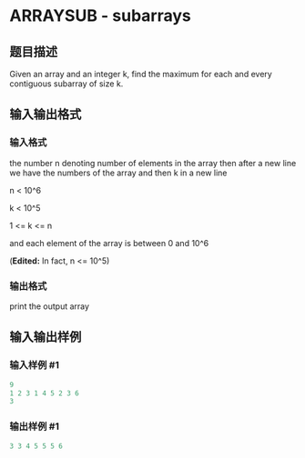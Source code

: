 # ARRAYSUB - subarrays

## 题目描述

 Given an array and an integer k, find the maximum for each and every contiguous subarray of size k.

## 输入输出格式

### 输入格式

the number n denoting number of elements in the array then after a new line we have the numbers of the array and then k in a new line

n < 10^6

k < 10^5

1 <= k <= n

and each element of the array is between 0 and 10^6

(**Edited:** In fact, n <= 10^5)

### 输出格式

print the output array

## 输入输出样例

### 输入样例 #1

```cpp
9
1 2 3 1 4 5 2 3 6
3
```


### 输出样例 #1

```cpp
3 3 4 5 5 5 6
```


